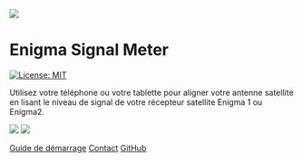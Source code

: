 
![](logo.png) 
# Enigma Signal Meter
[![License: MIT](https://img.shields.io/badge/License-MIT-purple.svg)](https://opensource.org/licenses/MIT)

Utilisez votre téléphone ou votre tablette pour aligner votre antenne satellite en lisant le niveau de signal de votre récepteur satellite Enigma 1 ou Enigma2.

[![](https://github.com/shaxxx/Signalmeter2/raw/master/docs/appstore.png)](https://apps.apple.com/us/app/enigma-signal-meter/id1479557163)
[![](https://github.com/shaxxx/Signalmeter2/raw/master/docs/play.png)](https://play.google.com/store/apps/details?id=com.krkadoni.app.signalmeter)

[Guide de démarrage](fr/gettingstarted.md)
[Contact](mailto:development@krkadoni.com)
[GitHub](https://github.com/shaxxx/Signalmeter2/)
